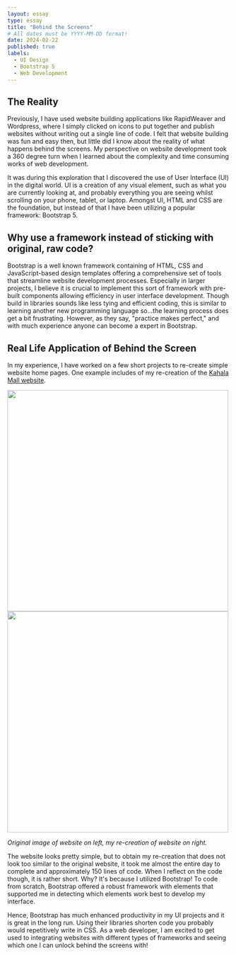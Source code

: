 ```yaml
---
layout: essay
type: essay
title: "Behind the Screens"
# All dates must be YYYY-MM-DD format!
date: 2024-02-22
published: true
labels:
  - UI Design
  - Bootstrap 5
  - Web Development
---
```



## The Reality

Previously, I have used website building applications like RapidWeaver and Wordpress, where I simply clicked on icons to put together and publish websites without writing out a single line of code. I felt that website building was fun and easy then, but little did I know about the reality of what happens behind the screens. My perspective on website development took a 360 degree turn when I learned about the complexity and time consuming works of web development.

It was during this exploration that I discovered the use of User Interface (UI) in the digital world. UI is a creation of any visual element, such as what you are currently looking at, and probably everything you are seeing whilst scrolling on your phone, tablet, or laptop. Amongst UI, HTML and CSS are the foundation, but instead of that I have been utilizing a popular framework: Bootstrap 5.

## Why use a framework instead of sticking with original, raw code?

Bootstrap is a well known framework containing of HTML, CSS and JavaScript-based design templates offering a comprehensive set of tools that streamline website development processes. Especially in larger projects, I believe it is crucial to implement this sort of framework with pre-built components allowing efficiency in user interface development. Though build in libraries sounds like less tying and efficient coding, this is similar to learning another new programming language so...the learning process does get a bit frustrating. However, as they say, "practice makes perfect," and with much experience anyone can become a expert in Bootstrap.

## Real Life Application of Behind the Screen

In my experience, I have worked on a few short projects to re-create simple website home pages. One example includes of my re-creation of the [Kahala Mall website](https://www.kahalamallcenter.com/).

<div class="text-center p-4">
    <img width="500px" src="../img/kahalamall.png" class="img-thumbnail">
    <img width="500px" src="../img/my-kahalamall.png" class="img-thumbnail">
</div>

*Original image of website on left, my re-creation of website on right.*

The website looks pretty simple, but to obtain my re-creation that does not look too similar to the original website, it took me almost the entire day to complete and approximately 150 lines of code. When I reflect on the code though, it is rather short. Why? It's because I utilized Bootstrap! To code from scratch, Bootstrap offered a robust framework with elements that supported me in detecting which elements work best to develop my interface. 

Hence, Bootstrap has much enhanced productivity in my UI projects and it is great in the long run. Using their libraries shorten code you probably would repetitively write in CSS. As a web developer, I am excited to get used to integrating websites with different types of frameworks and seeing which one I can unlock behind the screens with!
